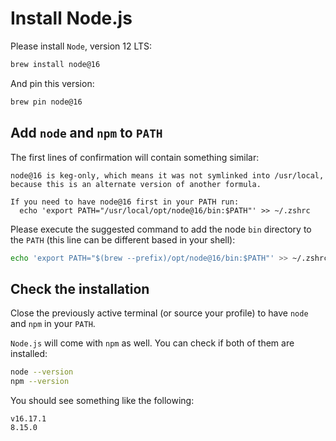 # Install Node.js

Please install `Node`, version 12 LTS:

```sh
brew install node@16
```

And pin this version:

```sh
brew pin node@16
```

## Add `node` and `npm` to `PATH`

The first lines of confirmation will contain something similar:

```
node@16 is keg-only, which means it was not symlinked into /usr/local,
because this is an alternate version of another formula.

If you need to have node@16 first in your PATH run:
  echo 'export PATH="/usr/local/opt/node@16/bin:$PATH"' >> ~/.zshrc
```

Please execute the suggested command to add the node `bin` directory to the `PATH` (this line can be different based in your shell):

```sh
echo 'export PATH="$(brew --prefix)/opt/node@16/bin:$PATH"' >> ~/.zshrc
```

## Check the installation

Close the previously active terminal (or source your profile) to have `node` and `npm` in your `PATH`.

`Node.js` will come with `npm` as well.
You can check if both of them are installed:
 
```sh
node --version
npm --version
```

You should see something like the following:

```
v16.17.1
8.15.0
```
